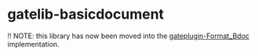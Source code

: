 # gatelib-basicdocument

!! NOTE: this library has now been moved into 
the [gateplugin-Format_Bdoc](https://github.com/GateNLP/gateplugin-Format_Bdoc) implementation.


